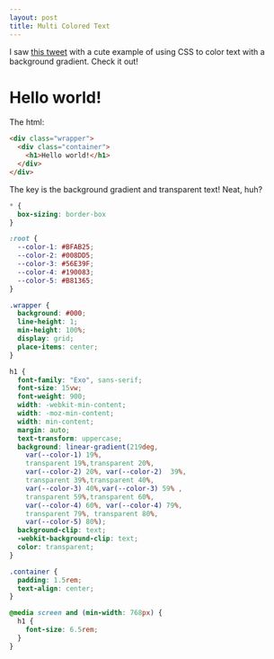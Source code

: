 ```yaml
---
layout: post
title: Multi Colored Text
---
```


I saw [this tweet](https://twitter.com/bramusblog/status/1409484007511838723) with a cute example of using CSS to color text with a background gradient. Check it out!

<div class="multi-color">
  <div class="wrapper">
    <div class="container">
      <h1>Hello world!</h1>
    </div>
  </div>
</div>

The html:

```html
<div class="wrapper">
  <div class="container">
    <h1>Hello world!</h1>
  </div>
</div>
```
The key is the background gradient and transparent text! Neat, huh?

```css
* {
  box-sizing: border-box
}

:root {
  --color-1: #BFAB25;
  --color-2: #008DD5;
  --color-3: #56E39F;
  --color-4: #190083;
  --color-5: #B81365;
}

.wrapper {
  background: #000;
  line-height: 1;
  min-height: 100%;
  display: grid;
  place-items: center;
}

h1 {
  font-family: "Exo", sans-serif;
  font-size: 15vw;
  font-weight: 900;
  width: -webkit-min-content;
  width: -moz-min-content;
  width: min-content;
  margin: auto;
  text-transform: uppercase;
  background: linear-gradient(219deg, 
    var(--color-1) 19%, 
    transparent 19%,transparent 20%, 
    var(--color-2) 20%, var(--color-2)  39%,
    transparent 39%,transparent 40%, 
    var(--color-3) 40%,var(--color-3) 59% ,
    transparent 59%,transparent 60%, 
    var(--color-4) 60%, var(--color-4) 79%,
    transparent 79%, transparent 80%, 
    var(--color-5) 80%);
  background-clip: text;
  -webkit-background-clip: text;
  color: transparent;
}

.container {
  padding: 1.5rem;   
  text-align: center;
}

@media screen and (min-width: 768px) {
  h1 {
    font-size: 6.5rem;
  }
}
```
